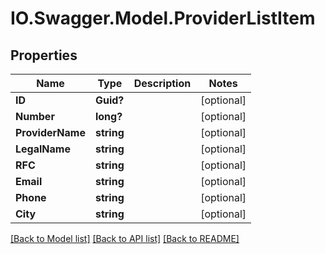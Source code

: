 # IO.Swagger.Model.ProviderListItem
## Properties

Name | Type | Description | Notes
------------ | ------------- | ------------- | -------------
**ID** | **Guid?** |  | [optional] 
**Number** | **long?** |  | [optional] 
**ProviderName** | **string** |  | [optional] 
**LegalName** | **string** |  | [optional] 
**RFC** | **string** |  | [optional] 
**Email** | **string** |  | [optional] 
**Phone** | **string** |  | [optional] 
**City** | **string** |  | [optional] 

[[Back to Model list]](../README.md#documentation-for-models) [[Back to API list]](../README.md#documentation-for-api-endpoints) [[Back to README]](../README.md)

